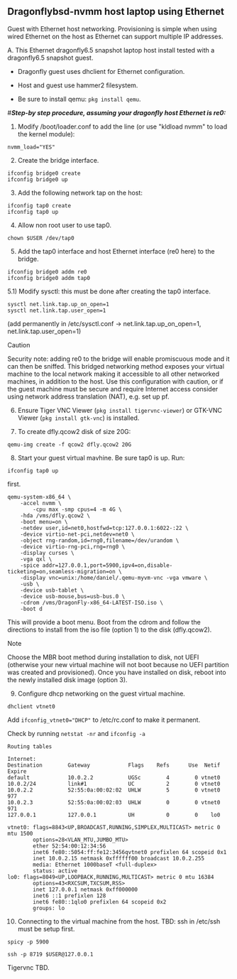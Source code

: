 ## Dragonflybsd-nvmm host laptop using Ethernet

Guest with Ethernet host networking.
Provisioning is simple when using wired Ethernet on the host as Ethernet can support multiple IP addresses.

A. This Ethernet dragonfly6.5 snapshot laptop host install tested with a dragonfly6.5 snapshot guest.
	
  - Dragonfly guest uses dhclient for Ethernet configuration.

  - Host and guest use hammer2 filesystem.

  - Be sure to install qemu: ```pkg install qemu```.

#**_Step-by step procedure, assuming your dragonfly host Ethernet is re0:_**

1)  Modify /boot/loader.conf to add the line (or use "kldload nvmm" to load the kernel module):
```
nvmm_load="YES"
```

2) Create the bridge interface.
```
ifconfig bridge0 create
ifconfig bridge0 up
```

3) Add the following network tap on the host:
```
ifconfig tap0 create
ifconfig tap0 up
```

4) Allow non root user to use tap0.
```
chown $USER /dev/tap0
```

5) Add the tap0 interface and host Ethernet interface (re0 here) to the bridge.
```
ifconfig bridge0 addm re0
ifconfig bridge0 addm tap0
```

5.1) Modify sysctl: this must be done after creating the tap0 interface.
```
sysctl net.link.tap.up_on_open=1
sysctl net.link.tap.user_open=1
```
(add permanently in /etc/sysctl.conf -> net.link.tap.up_on_open=1, net.link.tap.user_open=1)

>[!Caution]
>Security note: adding re0 to the bridge will enable promiscuous mode and it can then be sniffed.
>This bridged networking method exposes your virtual machine to the local network making it accessible to all other networked machines, in addition to the host. Use this configuration with caution, or if the guest machine must be secure and require Internet access consider using network address translation (NAT), e.g. set up pf.

6) Ensure Tiger VNC Viewer (```pkg install tigervnc-viewer```) or GTK-VNC Viewer (```pkg install gtk-vnc```) is installed.

7) To create dfly.qcow2 disk of size 20G:
```
qemu-img create -f qcow2 dfly.qcow2 20G
```

8) Start your guest virtual mavhine. Be sure tap0 is up. Run:
```
ifconfig tap0 up
```
first.

```
qemu-system-x86_64 \
	-accel nvmm \
        -cpu max -smp cpus=4 -m 4G \
	-hda /vms/dfly.qcow2 \
	-boot menu=on \
	-netdev user,id=net0,hostfwd=tcp:127.0.0.1:6022-:22 \
	-device virtio-net-pci,netdev=net0 \
  	-object rng-random,id=rng0,filename=/dev/urandom \
  	-device virtio-rng-pci,rng=rng0 \
	-display curses \
	-vga qxl \
	-spice addr=127.0.0.1,port=5900,ipv4=on,disable-ticketing=on,seamless-migration=on \
	-display vnc=unix:/home/daniel/.qemu-myvm-vnc -vga vmware \
	-usb \
	-device usb-tablet \
	-device usb-mouse,bus=usb-bus.0 \
	-cdrom /vms/DragonFly-x86_64-LATEST-ISO.iso \
	-boot d
```

This will provide a boot menu. Boot from the cdrom and follow the directions to install from the iso file (option 1) to the disk (dfly.qcow2).
>[!Note]
>Choose the MBR boot method during installation to disk, not UEFI (otherwise your new virtual machine will not boot because no UEFI partition was created and provisioned). Once you have installed on disk, reboot into the newly installed disk image (option 3).

9) Configure dhcp networking on the guest virtual machine.
```
dhclient vtnet0
```

Add ```ifconfig_vtnet0="DHCP"``` to /etc/rc.conf to make it permanent.

Check by running ```netstat -nr```  and ```ifconfig -a```

```
Routing tables                                  

Internet:           
Destination        Gateway            Flags    Refs      Use  Netif Expire
default            10.0.2.2           UGSc        4        0 vtnet0
10.0.2/24          link#1             UC          2        0 vtnet0
10.0.2.2           52:55:0a:00:02:02  UHLW        5        0 vtnet0    977
10.0.2.3           52:55:0a:00:02:03  UHLW        0        0 vtnet0    971
127.0.0.1          127.0.0.1          UH          0        0    lo0
```

```
vtnet0: flags=8843<UP,BROADCAST,RUNNING,SIMPLEX,MULTICAST> metric 0 mtu 1500
        options=28<VLAN_MTU,JUMBO_MTU>
        ether 52:54:00:12:34:56
        inet6 fe80::5054:ff:fe12:3456qvtnet0 prefixlen 64 scopeid 0x1
        inet 10.0.2.15 netmask 0xffffff00 broadcast 10.0.2.255
        media: Ethernet 1000baseT <full-duplex>
        status: active
lo0: flags=8049<UP,LOOPBACK,RUNNING,MULTICAST> metric 0 mtu 16384
        options=43<RXCSUM,TXCSUM,RSS>
        inet 127.0.0.1 netmask 0xff000000
        inet6 ::1 prefixlen 128
        inet6 fe80::1qlo0 prefixlen 64 scopeid 0x2
        groups: lo
```

10) Connecting to the virtual machine from the host. TBD: ssh in /etc/ssh must be setup first.
```
spicy -p 5900
```
```
ssh -p 8719 $USER@127.0.0.1
```

Tigervnc TBD.




